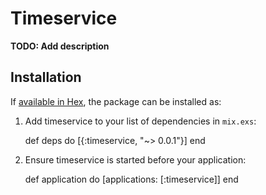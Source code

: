 # Timeservice

**TODO: Add description**

## Installation

If [available in Hex](https://hex.pm/docs/publish), the package can be installed as:

  1. Add timeservice to your list of dependencies in `mix.exs`:

        def deps do
          [{:timeservice, "~> 0.0.1"}]
        end

  2. Ensure timeservice is started before your application:

        def application do
          [applications: [:timeservice]]
        end

